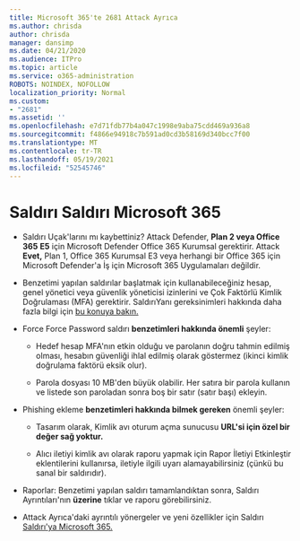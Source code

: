 ```yaml
---
title: Microsoft 365'te 2681 Attack Ayrıca
ms.author: chrisda
author: chrisda
manager: dansimp
ms.date: 04/21/2020
ms.audience: ITPro
ms.topic: article
ms.service: o365-administration
ROBOTS: NOINDEX, NOFOLLOW
localization_priority: Normal
ms.custom:
- "2681"
ms.assetid: ''
ms.openlocfilehash: e7d71fdb77b4a047c1998e9aba75cdd469a936a8
ms.sourcegitcommit: f4866e94918c7b591ad0cd3b58169d340bcc7f00
ms.translationtype: MT
ms.contentlocale: tr-TR
ms.lasthandoff: 05/19/2021
ms.locfileid: "52545746"
---
```

# <a name="attack-simulator-in-microsoft-365"></a>Saldırı Saldırı Microsoft 365

- Saldırı Uçak'larını mı kaybettiniz? Attack Defender, **Plan 2 veya Office 365** **E5** için Microsoft Defender Office 365 Kurumsal gerektirir. Attack **Evet,** Plan 1, Office 365 Kurumsal E3 veya herhangi bir Office 365 için Microsoft Defender'a İş için Microsoft 365 Uygulamaları değildir.

- Benzetimi yapılan saldırılar başlatmak için kullanabileceğiniz hesap, genel yönetici veya güvenlik yöneticisi izinlerini ve Çok Faktörlü Kimlik Doğrulaması (MFA) gerektirir. SaldırıYanı gereksinimleri hakkında daha fazla bilgi için [bu konuya bakın.](/microsoft-365/security/office-365-security/attack-simulator)

- Force Force Password saldırı **benzetimleri hakkında önemli** şeyler:

  - Hedef hesap MFA'nın etkin olduğu ve parolanın doğru tahmin edilmiş olması, hesabın güvenliği ihlal edilmiş olarak göstermez (ikinci kimlik doğrulama faktörü eksik olur).

  - Parola dosyası 10 MB'den büyük olabilir. Her satıra bir parola kullanın ve listede son paroladan sonra boş bir satır (satır başı) ekleyin.

- Phishing ekleme **benzetimleri hakkında bilmek gereken** önemli şeyler:

  - Tasarım olarak, Kimlik avı oturum açma sunucusu **URL'si için özel bir değer sağ yoktur.**

  - Alıcı iletiyi [](/microsoft-365/security/office-365-security/enable-the-report-message-add-in) kimlik avı olarak raporu yapmak için Rapor İletiyi Etkinleştir eklentilerini kullanırsa, iletiyle ilgili uyarı alamayabilirsiniz (çünkü bu sanal bir saldırıdır).

- Raporlar: Benzetimi yapılan saldırı tamamlandıktan sonra, Saldırı Ayrıntıları'nın **üzerine** tıklar ve raporu görebilirsiniz.

- Attack Ayrıca'daki ayrıntılı yönergeler ve yeni özellikler için Saldırı [Saldırı'ya Microsoft 365.](/microsoft-365/security/office-365-security/attack-simulator)
